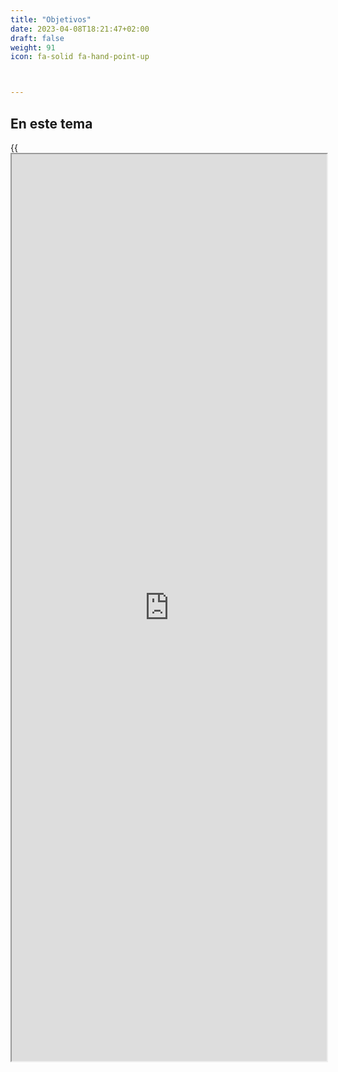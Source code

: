 ```yaml
---
title: "Objetivos"
date: 2023-04-08T18:21:47+02:00
draft: false
weight: 91
icon: fa-solid fa-hand-point-up



---
```

## En este tema
{{<iframe src="https://es.wikieducator.org/index.php?curid=5578" width="100%" height="1451" >}} 
